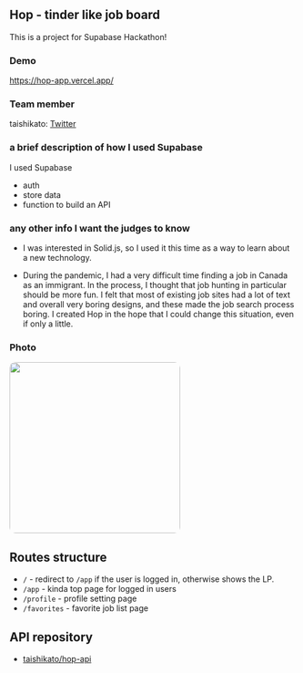 ## Hop - tinder like job board

This is a project for Supabase Hackathon!

### Demo
https://hop-app.vercel.app/

### Team member
taishikato: [Twitter](https://twitter.com/taishik_)

### a brief description of how I used Supabase
I used Supabase
* auth
* store data
* function to build an API

### any other info I want the judges to know

* I was interested in Solid.js, so I used it this time as a way to learn about a new technology.

* During the pandemic, I had a very difficult time finding a job in Canada as an immigrant. In the process, I thought that job hunting in particular should be more fun.
I felt that most of existing job sites had a lot of text and overall very boring designs, and these made the job search process boring. I created Hop in the hope that I could change this situation, even if only a little.

### Photo

<img src="https://user-images.githubusercontent.com/980588/185810162-04dcbd67-2574-4691-a8c7-44688a9867a5.jpg" width="300px" style="border-radius: 10px;">

## Routes structure

* `/` - redirect to `/app` if the user is logged in, otherwise shows the LP.
* `/app` - kinda top page for logged in users
* `/profile` - profile setting page
* `/favorites` - favorite job list page

## API repository

* [taishikato/hop-api](https://github.com/taishikato/hop-api)
